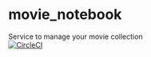 # movie_notebook
Service to manage your movie collection  
[![CircleCI](https://circleci.com/gh/buharov-alexander/movie_notebook/tree/master.svg?style=svg)](https://circleci.com/gh/buharov-alexander/movie_notebook/tree/master)

